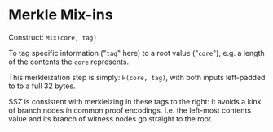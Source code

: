 # Merkle Mix-ins

Construct: `Mix(core, tag)`

To tag specific information ("`tag`" here) to a root value ("`core`"), e.g. a length of the contents the `core` represents.

This merkleization step is simply: `H(core, tag)`, with both inputs left-padded to to a full 32 bytes.

SSZ is consistent with merkleizing in these tags to the right: it avoids a kink of branch nodes in common proof encodings.
I.e. the left-most contents value and its branch of witness nodes go straight to the root. 

